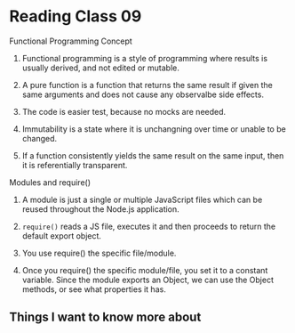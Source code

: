 # Reading Class 09

Functional Programming Concept

1) Functional programming is a style of programming where results is usually derived, and not edited or mutable.

2) A pure function is a function that returns the same result if given the same arguments and does not cause any observalbe side effects.

3) The code is easier test, because no mocks are needed.

4) Immutability is a state where it is unchangning over time or unable to be changed.

5) If a function consistently yields the same result on the same input, then it is referentially transparent.

Modules and require()

1) A module is just a single or multiple JavaScript files which can be reused throughout the Node.js application.

2) `require()` reads a JS file, executes it and then proceeds to return the default export object.

3) You use require() the specific file/module.

4) Once you require() the specific module/file, you set it to a constant variable. Since the module exports an Object, we can use the Object methods, or see what properties it has.

## Things I want to know more about